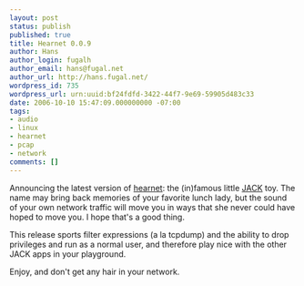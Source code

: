 ```yaml
---
layout: post
status: publish
published: true
title: Hearnet 0.0.9
author: Hans
author_login: fugalh
author_email: hans@fugal.net
author_url: http://hans.fugal.net/
wordpress_id: 735
wordpress_url: urn:uuid:bf24fdfd-3422-44f7-9e69-59905d483c33
date: 2006-10-10 15:47:09.000000000 -07:00
tags:
- audio
- linux
- hearnet
- pcap
- network
comments: []
---
```

<p>Announcing the latest version of <a href="http://hans.fugal.net/src/hearnet">hearnet</a>:
the (in)famous little <a href="http://jackaudio.org">JACK</a> toy. The name may bring back
memories of your favorite lunch lady, but the sound of your own network traffic
will move you in ways that she never could have hoped to move you. I hope
that's a good thing.</p>

<p>This release sports filter expressions (a la tcpdump) and the ability to drop
privileges and run as a normal user, and therefore play nice with the other
JACK apps in your playground.</p>

<p>Enjoy, and don't get any hair in your network.</p>
